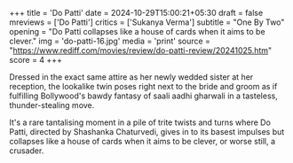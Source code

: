 +++
title = 'Do Patti'
date = 2024-10-29T15:00:21+05:30
draft = false
mreviews = ['Do Patti']
critics = ['Sukanya Verma']
subtitle = "One By Two"
opening = "Do Patti collapses like a house of cards when it aims to be clever."
img = 'do-patti-16.jpg'
media = 'print'
source = "https://www.rediff.com/movies/review/do-patti-review/20241025.htm"
score = 4
+++

Dressed in the exact same attire as her newly wedded sister at her reception, the lookalike twin poses right next to the bride and groom as if fulfilling Bollywood's bawdy fantasy of saali aadhi gharwali in a tasteless, thunder-stealing move.

It's a rare tantalising moment in a pile of trite twists and turns where Do Patti, directed by Shashanka Chaturvedi, gives in to its basest impulses but collapses like a house of cards when it aims to be clever, or worse still, a crusader.
